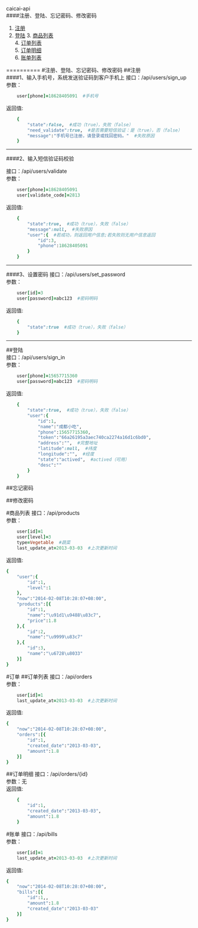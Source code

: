 caicai-api  
####注册、登陆、忘记密码、修改密码
  1. [注册](#注册)  
  2. [登陆](#登陆) 
	3. [商品列表](#商品列表)  
	4. [订单列表](#订单列表)    
	5. [订单明细](#订单明细)    
	6. [账单列表](#账单列表)    


==========
#注册、登陆、忘记密码、修改密码
##注册  
####1、输入手机号，系统发送验证码到客户手机上
接口：/api/users/sign_up  
参数：
```ruby
	user[phone]=18628405091  #手机号
```
返回值:  
```ruby
	{
		"state":false,  #成功（true），失败（false） 
		"need_validate":true,  #是否需要短信验证：是（true），否（false） 
		"message":"手机号已注册，请登录或找回密码。"  #失败原因  
	}  
``` 

----
####2、输入短信验证码校验

接口：/api/users/validate  
参数：
```ruby
	user[phone]=18628405091  
	user[validate_code]=2813
``` 
返回值:  
```ruby
	{
		"state":true,  #成功（true），失败（false） 
		"message":null,  #失败原因  
		"user":{  #若成功，则返回用户信息;若失败则无用户信息返回
			"id":3,
			"phone":18628405091
		}
	}
```

----
####3、设置密码
接口：/api/users/set_password  
参数：
```ruby
	user[id]=3  
	user[password]=abc123  #密码明码
```
返回值:  
```ruby
	{
		"state":true  #成功（true），失败（false）
	}
``` 

----

##登陆  
接口：/api/users/sign_in  
参数：
```ruby
	user[phone]=15657715360  
	user[password]=abc123  #密码明码
``` 
返回值:  
```ruby
	{
		"state":true,  #成功（true），失败（false） 
		"user":{  
			"id":1,  
			"name":"成都小吃",  
			"phone":15657715360,  
			"token":"66a26195a3aec740ca2274a16d1c6bd0",  
			"address":"",  #完整地址
			"latitude":null,  #纬度
			"longitude":"",  #经度
			"state":"actived",  #actived（可用）
			"desc":""  
		}
	}
```


##忘记密码
  
##修改密码


#商品列表
接口：/api/products  
参数：
```ruby
	user[id]=1
	user[level]=3
	type=Vegetable  #蔬菜
	last_update_at=2013-03-03  #上次更新时间
``` 
返回值:  
```ruby
{
	"user":{
		"id":1, 
		"level":1
	},
	"now":"2014-02-08T10:28:07+08:00",
	"products":[{
		"id":1,
		"name":"\u91d1\u9488\u83c7",
		"price":1.8
	},{
		"id":2,
		"name":"\u9999\u83c7"
	},{
		"id":3,
		"name":"\u6728\u8033"
	}]
}
```

#订单
##订单列表
接口：/api/orders  
参数：
```ruby
	user[id]=1
	last_update_at=2013-03-03  #上次更新时间
``` 
返回值:  
```ruby
{
	"now":"2014-02-08T10:28:07+08:00",
	"orders":[{
		"id":1,
		"created_date":"2013-03-03",
		"amount":1.8
	}]
}
```
##订单明细
接口：/api/orders/{id}  
参数：无  
返回值:  
```ruby
	{
		"id":1,
		"created_date":"2013-03-03",
		"amount":1.8
	}
```



#账单
接口：/api/bills  
参数：
```ruby
	user[id]=1
	last_update_at=2013-03-03  #上次更新时间
``` 
返回值:  
```ruby
{
	"now":"2014-02-08T10:28:07+08:00",
	"bills":[{
		"id":1,,
		"amount":1.8
		"created_date":"2013-03-03"
	}]
}
```

